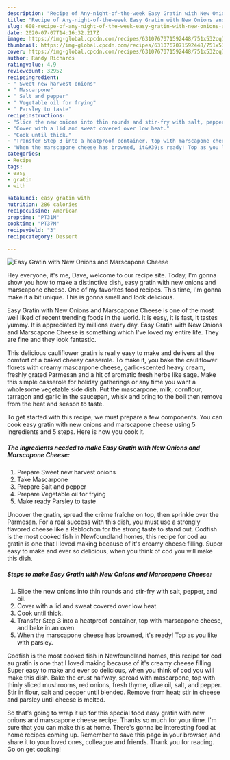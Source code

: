 ```yaml
---
description: "Recipe of Any-night-of-the-week Easy Gratin with New Onions and Marscapone Cheese"
title: "Recipe of Any-night-of-the-week Easy Gratin with New Onions and Marscapone Cheese"
slug: 608-recipe-of-any-night-of-the-week-easy-gratin-with-new-onions-and-marscapone-cheese
date: 2020-07-07T14:16:32.217Z
image: https://img-global.cpcdn.com/recipes/6310767071592448/751x532cq70/easy-gratin-with-new-onions-and-marscapone-cheese-recipe-main-photo.jpg
thumbnail: https://img-global.cpcdn.com/recipes/6310767071592448/751x532cq70/easy-gratin-with-new-onions-and-marscapone-cheese-recipe-main-photo.jpg
cover: https://img-global.cpcdn.com/recipes/6310767071592448/751x532cq70/easy-gratin-with-new-onions-and-marscapone-cheese-recipe-main-photo.jpg
author: Randy Richards
ratingvalue: 4.9
reviewcount: 32952
recipeingredient:
- " Sweet new harvest onions"
- " Mascarpone"
- " Salt and pepper"
- " Vegetable oil for frying"
- " Parsley to taste"
recipeinstructions:
- "Slice the new onions into thin rounds and stir-fry with salt, pepper, and oil."
- "Cover with a lid and sweat covered over low heat."
- "Cook until thick."
- "Transfer Step 3 into a heatproof container, top with marscapone cheese, and bake in an oven."
- "When the marscapone cheese has browned, it&#39;s ready! Top as you like with parsley."
categories:
- Recipe
tags:
- easy
- gratin
- with

katakunci: easy gratin with 
nutrition: 286 calories
recipecuisine: American
preptime: "PT31M"
cooktime: "PT37M"
recipeyield: "3"
recipecategory: Dessert

---
```



![Easy Gratin with New Onions and Marscapone Cheese](https://img-global.cpcdn.com/recipes/6310767071592448/751x532cq70/easy-gratin-with-new-onions-and-marscapone-cheese-recipe-main-photo.jpg)

Hey everyone, it's me, Dave, welcome to our recipe site. Today, I'm gonna show you how to make a distinctive dish, easy gratin with new onions and marscapone cheese. One of my favorites food recipes. This time, I'm gonna make it a bit unique. This is gonna smell and look delicious.

Easy Gratin with New Onions and Marscapone Cheese is one of the most well liked of recent trending foods in the world. It is easy, it is fast, it tastes yummy. It is appreciated by millions every day. Easy Gratin with New Onions and Marscapone Cheese is something which I've loved my entire life. They are fine and they look fantastic.

This delicious cauliflower gratin is really easy to make and delivers all the comfort of a baked cheesy casserole. To make it, you bake the cauliflower florets with creamy mascarpone cheese, garlic-scented heavy cream, freshly grated Parmesan and a hit of aromatic fresh herbs like sage. Make this simple casserole for holiday gatherings or any time you want a wholesome vegetable side dish. Put the mascarpone, milk, cornflour, tarragon and garlic in the saucepan, whisk and bring to the boil then remove from the heat and season to taste.


To get started with this recipe, we must prepare a few components. You can cook easy gratin with new onions and marscapone cheese using 5 ingredients and 5 steps. Here is how you cook it.

<!--inarticleads1-->

##### The ingredients needed to make Easy Gratin with New Onions and Marscapone Cheese:

1. Prepare  Sweet new harvest onions
1. Take  Mascarpone
1. Prepare  Salt and pepper
1. Prepare  Vegetable oil for frying
1. Make ready  Parsley to taste


Uncover the gratin, spread the crème fraîche on top, then sprinkle over the Parmesan. For a real success with this dish, you must use a strongly flavored cheese like a Reblochon for the strong taste to stand out. Codfish is the most cooked fish in Newfoundland homes, this recipe for cod au gratin is one that I loved making because of it&#39;s creamy cheese filling. Super easy to make and ever so delicious, when you think of cod you will make this dish. 

<!--inarticleads2-->

##### Steps to make Easy Gratin with New Onions and Marscapone Cheese:

1. Slice the new onions into thin rounds and stir-fry with salt, pepper, and oil.
1. Cover with a lid and sweat covered over low heat.
1. Cook until thick.
1. Transfer Step 3 into a heatproof container, top with marscapone cheese, and bake in an oven.
1. When the marscapone cheese has browned, it&#39;s ready! Top as you like with parsley.


Codfish is the most cooked fish in Newfoundland homes, this recipe for cod au gratin is one that I loved making because of it&#39;s creamy cheese filling. Super easy to make and ever so delicious, when you think of cod you will make this dish. Bake the crust halfway, spread with mascarpone, top with thinly sliced mushrooms, red onions, fresh thyme, olive oil, salt, and pepper. Stir in flour, salt and pepper until blended. Remove from heat; stir in cheese and parsley until cheese is melted. 

So that's going to wrap it up for this special food easy gratin with new onions and marscapone cheese recipe. Thanks so much for your time. I'm sure that you can make this at home. There's gonna be interesting food at home recipes coming up. Remember to save this page in your browser, and share it to your loved ones, colleague and friends. Thank you for reading. Go on get cooking!
